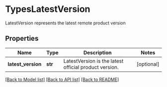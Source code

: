# TypesLatestVersion

LatestVersion represents the latest remote product version

## Properties
Name | Type | Description | Notes
------------ | ------------- | ------------- | -------------
**latest_version** | **str** | LatestVersion is the latest official product version.  | [optional] 

[[Back to Model list]](../README.md#documentation-for-models) [[Back to API list]](../README.md#documentation-for-api-endpoints) [[Back to README]](../README.md)


